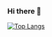 ### Hi there 👋

[![Top Langs](https://github-readme-stats.vercel.app/api/top-langs/?username=crasride&layout=compact)](https://github.com/crasride/github-readme-stats)



<!--
**crasride/crasride** is a ✨ _special_ ✨ repository because its `README.md` (this file) appears on your GitHub profile.

Here are some ideas to get you started:

- 🔭 I’m currently working on ...
- 🌱 I’m currently learning ...
- 👯 I’m looking to collaborate on ...
- 🤔 I’m looking for help with ...
- 💬 Ask me about ...
- 📫 How to reach me: ...
- 😄 Pronouns: ...
- ⚡ Fun fact: ...
-->
